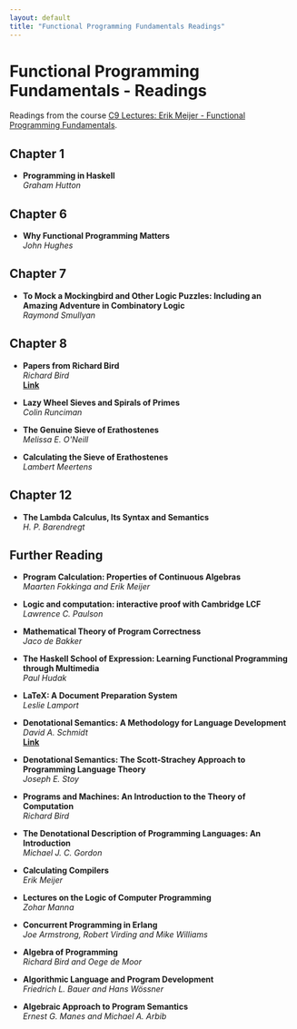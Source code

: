 ```yaml
---
layout: default
title: "Functional Programming Fundamentals Readings"
---
```


# Functional Programming Fundamentals - Readings

Readings from the course [C9 Lectures: Erik Meijer - Functional Programming Fundamentals](https://channel9.msdn.com/Series/C9-Lectures-Erik-Meijer-Functional-Programming-Fundamentals).

## Chapter 1

* **Programming in Haskell**  
*Graham Hutton*

## Chapter 6

* **Why Functional Programming Matters**  
*John Hughes*

## Chapter 7

* **To Mock a Mockingbird and Other Logic Puzzles: Including an Amazing Adventure in Combinatory Logic**  
*Raymond Smullyan*

## Chapter 8

* **Papers from Richard Bird**  
*Richard Bird*  
[**Link**](https://www.cs.ox.ac.uk/people/publications/type/Richard.Bird.html)

* **Lazy Wheel Sieves and Spirals of Primes**  
*Colin Runciman*

* **The Genuine Sieve of Erathostenes**  
*Melissa E. O'Neill*

* **Calculating the Sieve of Erathostenes**  
*Lambert Meertens*

## Chapter 12

* **The Lambda Calculus, Its Syntax and Semantics**  
*H. P. Barendregt*

## Further Reading

* **Program Calculation: Properties of Continuous Algebras**  
*Maarten Fokkinga and Erik Meijer*

* **Logic and computation: interactive proof with Cambridge LCF**  
*Lawrence C. Paulson*

* **Mathematical Theory of Program Correctness**  
*Jaco de Bakker*

* **The Haskell School of Expression: Learning Functional Programming through Multimedia**  
*Paul Hudak*

* **LaTeX: A Document Preparation System**  
*Leslie Lamport*

* **Denotational Semantics: A Methodology for Language Development**  
*David A. Schmidt*  
[**Link**](http://people.cs.ksu.edu/~schmidt/text/densem.html)

* **Denotational Semantics: The Scott-Strachey Approach to Programming Language Theory**  
*Joseph E. Stoy*

* **Programs and Machines: An Introduction to the Theory of Computation**  
*Richard Bird*

* **The Denotational Description of Programming Languages: An Introduction**  
*Michael J. C. Gordon*

* **Calculating Compilers**  
*Erik Meijer*

* **Lectures on the Logic of Computer Programming**  
*Zohar Manna*

* **Concurrent Programming in Erlang**  
*Joe Armstrong, Robert Virding and Mike Williams*

* **Algebra of Programming**  
*Richard Bird and Oege de Moor*

* **Algorithmic Language and Program Development**  
*Friedrich L. Bauer and Hans Wössner*

* **Algebraic Approach to Program Semantics**  
*Ernest G. Manes and Michael A. Arbib*



